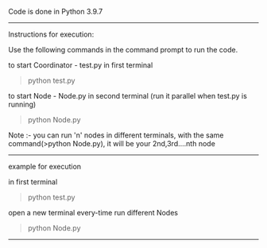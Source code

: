 Code is done in Python 3.9.7
__________________________________________________________________________________________________
Instructions for execution:

Use the following commands in the command prompt to run the code.

to start Coordinator - test.py in first terminal
>python test.py

to start Node - Node.py in second terminal (run it parallel when test.py is running)
>python Node.py 

Note :- you can run 'n' nodes in different terminals, with the same command(>python Node.py), it will be your 2nd,3rd....nth node
___________________________________________________________________________________________________
example for execution

in first terminal

>python test.py

open a new terminal every-time run different Nodes 

>python Node.py

___________________________________________________________________________________________________


